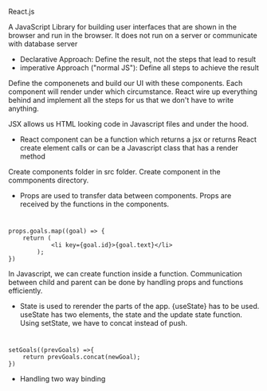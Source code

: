 React.js

A JavaScript Library for building user interfaces that are shown in the browser and run in the browser. It does not run on a server or communicate with database server

- Declarative Approach: Define the result, not the steps that lead to result
- imperative Approach ("normal JS"): Define all steps to achieve the result

Define the componenets and build our UI with these components. Each component will render under which circumstance. React wire up everything behind and implement all the steps for us that we don't have to write anything.

JSX allows us HTML looking code in Javascript files and under the hood.

- React component can be a function which returns a jsx or returns React create element calls or can be a Javascript class that has a render method

Create components folder in src folder. Create component in the commponents directory.

- Props are used to transfer data between components. Props are received by the functions in the components. 

#
    props.goals.map((goal) => {
        return (
                <li key={goal.id}>{goal.text}</li>
            );
    })

In Javascript, we can create function inside a function. Communication between child and parent can be done by handling props and functions efficiently.

- State is used to rerender the parts of the app. {useState} has to be used. useState has two elements, the state and the update state function. Using setState, we have to concat instead of push.

#
    setGoals((prevGoals) =>{
        return prevGoals.concat(newGoal);
    })

- Handling two way binding 
